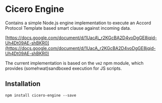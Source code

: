 # Cicero Engine

Contains a simple Node.js engine implementation to execute an Accord Protocol Template based smart clause against incoming data.

[https://docs.google.com/document/d/1UacA\_r2KGcBA2D4voDgGE8jqid-Uh4Dt09AE-shBKR0](https://docs.google.com/document/d/1UacA_r2KGcBA2D4voDgGE8jqid-Uh4Dt09AE-shBKR0)

The current implementation is based on the `vm2` npm module, which provides \(somehwat\)sandboxed execution for JS scripts.

## Installation

```text
npm install cicero-engine --save
```

